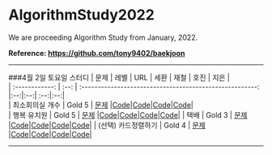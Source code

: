 # AlgorithmStudy2022
We are proceeding Algorithm Study from January, 2022.
</br>

**Reference: https://github.com/tony9402/baekjoon**

-----

###4월 2일 토요일 스터디
|      문제      | 레벨 |                           URL                            | 세환 | 재철 | 호진 | 지은 |   
| :------------: | :--: | :------------------------------------------------------: |:--:|:--:| :--:|:--:|    
|  최소회의실 개수   |  Gold 5   | [문제](https://www.acmicpc.net/problem/19598) |[Code]()|[Code]()|[Code]()|[Code]()|   
|  행복 유치원   |  Gold 5   | [문제](https://www.acmicpc.net/problem/13164) |[Code]()|[Code]()|[Code]()|[Code]()| 
|  택배   |  Gold 3   | [문제](https://www.acmicpc.net/problem/8980) |[Code]()|[Code]()|[Code]()|[Code]()| 
|  (선택) 카드정렬하기   |  Gold 4   | [문제](https://www.acmicpc.net/problem/1715) |[Code]()|[Code]()|[Code]()|[Code]()| 

------
